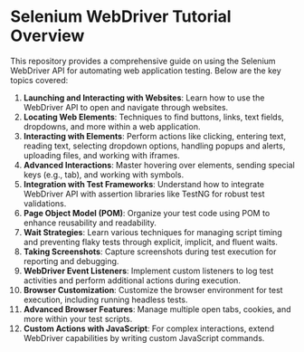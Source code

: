 # Selenium WebDriver Tutorial Overview
This repository provides a comprehensive guide on using the Selenium WebDriver API for automating web application testing. Below are the key topics covered:

1. **Launching and Interacting with Websites**: Learn how to use the WebDriver API to open and navigate through websites.
2. **Locating Web Elements**: Techniques to find buttons, links, text fields, dropdowns, and more within a web application.
3. **Interacting with Elements**: Perform actions like clicking, entering text, reading text, selecting dropdown options, handling popups and alerts, uploading files, and working with iframes.
4. **Advanced Interactions**: Master hovering over elements, sending special keys (e.g., tab), and working with symbols.
5. **Integration with Test Frameworks**: Understand how to integrate WebDriver API with assertion libraries like TestNG for robust test validations.
6. **Page Object Model (POM)**: Organize your test code using POM to enhance reusability and readability.
7. **Wait Strategies**: Learn various techniques for managing script timing and preventing flaky tests through explicit, implicit, and fluent waits.
8. **Taking Screenshots**: Capture screenshots during test execution for reporting and debugging.
9. **WebDriver Event Listeners**: Implement custom listeners to log test activities and perform additional actions during execution.
10. **Browser Customization**: Customize the browser environment for test execution, including running headless tests.
11. **Advanced Browser Features**: Manage multiple open tabs, cookies, and more within your test scripts.
12. **Custom Actions with JavaScript**: For complex interactions, extend WebDriver capabilities by writing custom JavaScript commands.
